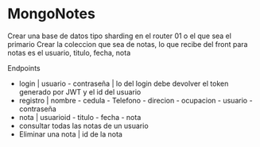 # MongoNotes


Crear una base de datos tipo sharding en el router 01 o el que sea el primario
Crear la coleccion que sea de notas, lo que recibe del front para notas es el usuario, titulo, fecha, nota 


Endpoints 
 * login   | usuario - contraseña  | lo del login debe devolver el token generado por JWT y el id del usuario 
 * registro | nombre - cedula  - Telefono - direcion - ocupacion - usuario - contraseña 
 * nota | usuarioid - titulo - fecha - nota
 * consultar todas las notas de un usuario 
 * Eliminar una nota | id de la nota 
